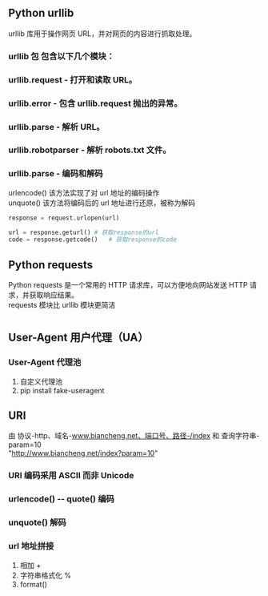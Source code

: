 ## Python urllib
urllib 库用于操作网页 URL，并对网页的内容进行抓取处理。
### urllib 包 包含以下几个模块：

### urllib.request - 打开和读取 URL。
### urllib.error - 包含 urllib.request 抛出的异常。
### urllib.parse - 解析 URL。
### urllib.robotparser - 解析 robots.txt 文件。

### urllib.parse - 编码和解码
urlencode()	该方法实现了对 url 地址的编码操作 \
unquote() 	该方法将编码后的 url 地址进行还原，被称为解码



```python
response = request.urlopen(url)

url = response.geturl() # 获取response的url
code = response.getcode()   # 获取response的code
```

## Python requests 
Python requests 是一个常用的 HTTP 请求库，可以方便地向网站发送 HTTP 请求，并获取响应结果。 \
requests 模块比 urllib 模块更简洁

#

## User-Agent 用户代理（UA）

### User-Agent 代理池
1. 自定义代理池
2. pip install fake-useragent

## URl 
由 协议-http、域名-www.biancheng.net、端口号、路径-/index 和 查询字符串-param=10   \
"http://www.biancheng.net/index?param=10"

### URl 编码采用 ASCII 而非 Unicode

### urlencode()  --  quote()   编码
### unquote()   解码

### url 地址拼接
1. 相加 +
2. 字符串格式化 %
3. format()